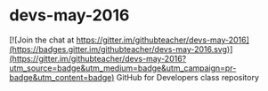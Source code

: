# devs-may-2016

[![Join the chat at https://gitter.im/githubteacher/devs-may-2016](https://badges.gitter.im/githubteacher/devs-may-2016.svg)](https://gitter.im/githubteacher/devs-may-2016?utm_source=badge&utm_medium=badge&utm_campaign=pr-badge&utm_content=badge)
GitHub for Developers class repository
